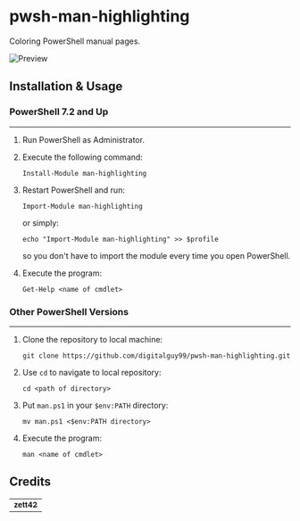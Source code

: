# pwsh-man-highlighting
Coloring PowerShell manual pages.

![Preview](https://drive.google.com/uc?export=view&id=1xXwtodqskb58fgDpSTUlxo1XYTm01GEs)

## Installation & Usage

### PowerShell 7.2 and Up
---

1. Run PowerShell as Administrator.

2. Execute the following command:

    ```pwsh
    Install-Module man-highlighting
    ```
 
3. Restart PowerShell and run:

   ```pwsh
   Import-Module man-highlighting
   ```
   
   or simply:
   
   ```pwsh
   echo "Import-Module man-highlighting" >> $profile
   ```
   
   so you don't have to import the module every time you open PowerShell.
   
4. Execute the program:
   
   ```pwsh
   Get-Help <name of cmdlet>
   ```

### Other PowerShell Versions
---

1. Clone the repository to local machine:

   ```pwsh
   git clone https://github.com/digitalguy99/pwsh-man-highlighting.git
   ```

2. Use `cd` to navigate to local repository: 

   ```pwsh
   cd <path of directory>
   ```

3. Put `man.ps1` in your `$env:PATH` directory:

   ```pwsh
   mv man.ps1 <$env:PATH directory>
   ```

4. Execute the program:

   ```pwsh
   man <name of cmdlet>
   ```

## Credits

<table>
  <tr>
    <td align="center"><a href="https://stackoverflow.com/users/7571258/zett42" target="_blank"><img src="https://i.stack.imgur.com/fBP6e.png?s=256&g=1" alt=""/><br /><sub><b>zett42</b></sub></a><br /></td>
  </tr>
</table>
